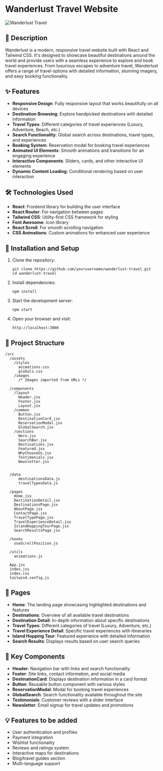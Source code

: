 # Wanderlust Travel Website

![Wanderlust Travel](https://i.ibb.co/dwLxwT3L/Background.jpg)

## 📝 Description

Wanderlust is a modern, responsive travel website built with React and Tailwind CSS. It's designed to showcase beautiful destinations around the world and provide users with a seamless experience to explore and book travel experiences. From luxurious escapes to adventure travel, Wanderlust offers a range of travel options with detailed information, stunning imagery, and easy booking functionality.

## ✨ Features

- **Responsive Design**: Fully responsive layout that works beautifully on all devices
- **Destination Browsing**: Explore handpicked destinations with detailed information
- **Travel Types**: Different categories of travel experiences (Luxury, Adventure, Beach, etc.)
- **Search Functionality**: Global search across destinations, travel types, and experiences
- **Booking System**: Reservation modal for booking travel experiences
- **Animated UI Elements**: Smooth animations and transitions for an engaging experience
- **Interactive Components**: Sliders, cards, and other interactive UI elements
- **Dynamic Content Loading**: Conditional rendering based on user interaction

## 🛠️ Technologies Used

- **React**: Frontend library for building the user interface
- **React Router**: For navigation between pages
- **Tailwind CSS**: Utility-first CSS framework for styling
- **Font Awesome**: Icon library
- **React Scroll**: For smooth scrolling navigation
- **CSS Animations**: Custom animations for enhanced user experience

## 🚀 Installation and Setup

1. Clone the repository:
   ```
   git clone https://github.com/yourusername/wanderlust-travel.git
   cd wanderlust-travel
   ```

2. Install dependencies:
   ```
   npm install
   ```

3. Start the development server:
   ```
   npm start
   ```

4. Open your browser and visit:
   ```
   http://localhost:3000
   ```

## 📂 Project Structure

```
/src
  /assets
    /styles
      animations.css
      globals.css
    /images
      /* Images imported from URLs */
  
  /components
    /layout
      Header.jsx
      Footer.jsx
      Layout.jsx
    /common
      Button.jsx
      DestinationCard.jsx
      ReservationModal.jsx
      GlobalSearch.jsx
    /sections
      Hero.jsx
      SearchBar.jsx
      Destinations.jsx
      Featured.jsx
      WhyChooseUs.jsx
      Testimonials.jsx
      Newsletter.jsx
 

  /data
      destinationsData.js
      travelTypesData.js
   
  /pages
    Home.jsx
    DestinationDetail.jsx
    DestinationsPage.jsx
    AboutPage.jsx
    ContactPage.jsx
    TravelTypePage.jsx
    TravelExperienceDetail.jsx
    IslandHoppingTourPage.jsx
    SearchResultsPage.jsx
  
  /hooks
    useScrollPosition.js
  
  /utils
    animations.js
  
  App.jsx
  index.jsx
  index.css
  tailwind.config.js
```

## 📱 Pages

- **Home**: The landing page showcasing highlighted destinations and features
- **Destinations**: Overview of all available travel destinations
- **Destination Detail**: In-depth information about specific destinations
- **Travel Types**: Different categories of travel (Luxury, Adventure, etc.)
- **Travel Experience Detail**: Specific travel experiences with itineraries
- **Island Hopping Tour**: Featured experience with detailed information
- **Search Results**: Displays results based on user search queries

## 🧩 Key Components

- **Header**: Navigation bar with links and search functionality
- **Footer**: Site links, contact information, and social media
- **DestinationCard**: Displays destination information in a card format
- **Button**: Reusable button component with various styles
- **ReservationModal**: Modal for booking travel experiences
- **GlobalSearch**: Search functionality available throughout the site
- **Testimonials**: Customer reviews with a slider interface
- **Newsletter**: Email signup for travel updates and promotions

## 💡 Features to be added

- User authentication and profiles
- Payment integration
- Wishlist functionality
- Reviews and ratings system
- Interactive maps for destinations
- Blog/travel guides section
- Multi-language support
